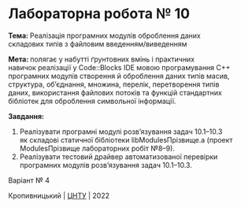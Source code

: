 ﻿# Лабораторна робота № 10

<b>Тема: </b>Реалізація програмних модулів оброблення даних<br>
складових типів з файловим введенням/виведенням 

<b>Мета: </b>полягає у набутті ґрунтовних вмінь і практичних<br>
навичок реалізації у Code::Blocks IDE мовою програмування С++<br>
програмних модулів створення й оброблення даних типів масив,<br>
структура, об’єднання, множина, перелік, перетворення типів<br>
даних, використання файлових потоків та функцій стандартних<br>
бібліотек для оброблення символьної інформації.<br>

<b>Завдання: </b><br>
1) Реалізувати програмні модулі розв’язування задач 10.1–10.3<br>
як складові статичної бібліотеки libModulesПрізвище.а (проект<br>
ModulesПрізвище лабораторних робіт №8–9).<br>
2) Реалізувати тестовий драйвер автоматизованої перевірки<br>
програмних модулів розв’язування задач 10.1–10.3.<br>

Варіант № 4<br>


Кропивницький | <a href="http://www.kntu.kr.ua/">ЦНТУ</a> | 2022
